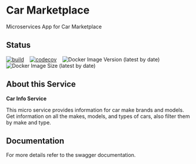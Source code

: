 # Car Marketplace

Microservices App for Car Marketplace

## Status

[![build](https://github.com/HomeAidePi-Alpha/carmarketplace-car-info-svc/actions/workflows/build.yml/badge.svg)](https://github.com/HomeAidePi-Alpha/carmarketplace-car-info-svc/actions/workflows/build.yml) &nbsp;&nbsp; [![codecov](https://codecov.io/gh/HomeAidePi-Alpha/carmarketplace-car-info-svc/branch/main/graph/badge.svg?token=LH7ATDIHTB)](https://codecov.io/gh/HomeAidePi-Alpha/carmarketplace-car-info-svc) &nbsp;&nbsp; ![Docker Image Version (latest by date)](https://img.shields.io/docker/v/HomeAidePi-Alpha/cm-car-info-svc) &nbsp;&nbsp; ![Docker Image Size (latest by date)](https://img.shields.io/docker/image-size/HomeAidePi-Alpha/cm-car-info-svc)

## About this Service

**Car Info Service**

This micro service provides information for car make brands and models. Get information on all the makes, models, and types of cars, also filter them by make and type. 

## Documentation

For more details refer to the swagger documentation.
